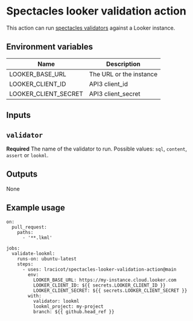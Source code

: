 # Spectacles looker validation action

This action can run [spectacles validators](https://docs.spectacles.dev/cli/tutorials/validators) against a Looker instance.

## Environment variables

| Name                 | Description              |
|----------------------|--------------------------|
| LOOKER_BASE_URL      | The URL or the instance  |
| LOOKER_CLIENT_ID     | API3 client_id           |
| LOOKER_CLIENT_SECRET | API3 client_secret       |

## Inputs

## `validator`

**Required** The name of the validator to run. Possible values: `sql`, `content`, `assert` or `lookml`.

## Outputs

None

## Example usage

```
on:
  pull_request:
    paths:
      - '**.lkml'
      
jobs:
  validate-lookml:
    runs-on: ubuntu-latest
    steps:
      - uses: lracicot/spectacles-looker-validation-action@main
        env:
          LOOKER_BASE_URL: https://my-instance.cloud.looker.com
          LOOKER_CLIENT_ID: ${{ secrets.LOOKER_CLIENT_ID }}
          LOOKER_CLIENT_SECRET: ${{ secrets.LOOKER_CLIENT_SECRET }}
        with:
          validator: lookml
          lookml_project: my-project
          branch: ${{ github.head_ref }}

```